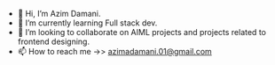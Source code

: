 - 👋 Hi, I’m Azim Damani.
- 🌱 I’m currently learning Full stack dev.
- 💞️ I’m looking to collaborate on AIML projects and projects related to frontend designing.
- 📫 How to reach me ->> azimadamani.01@gmail.com

<!---
azim1410/azim1410 is a ✨ special ✨ repository because its `README.md` (this file) appears on your GitHub profile.
You can click the Preview link to take a look at your changes.
--->
